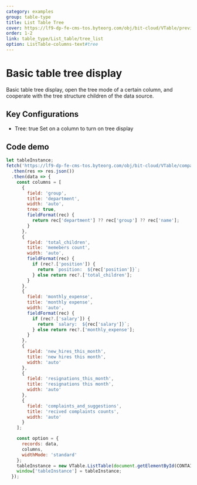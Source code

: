 ```yaml
---
category: examples
group: table-type
title: List Table Tree
cover: https://lf9-dp-fe-cms-tos.byteorg.com/obj/bit-cloud/VTable/preview/list-tree.png
order: 1-2
link: table_type/List_table/tree_list
option: ListTable-columns-text#tree
---
```


# Basic table tree display

Basic table tree display, open the tree mode of a certain column, and cooperate with the tree structure children of the data source.

## Key Configurations

- Tree: true Set on a column to turn on tree display

## Code demo

```javascript livedemo template=vtable
let tableInstance;
fetch('https://lf9-dp-fe-cms-tos.byteorg.com/obj/bit-cloud/VTable/company_struct.json')
  .then(res => res.json())
  .then(data => {
    const columns = [
      {
        field: 'group',
        title: 'department',
        width: 'auto',
        tree: true,
        fieldFormat(rec) {
          return rec['department'] ?? rec['group'] ?? rec['name'];
        }
      },
      {
        field: 'total_children',
        title: 'memebers count',
        width: 'auto',
        fieldFormat(rec) {
          if (rec?.['position']) {
            return `position:  ${rec['position']}`;
          } else return rec?.['total_children'];
        }
      },
      {
        field: 'monthly_expense',
        title: 'monthly expense',
        width: 'auto',
        fieldFormat(rec) {
          if (rec?.['salary']) {
            return `salary:  ${rec['salary']}`;
          } else return rec?.['monthly_expense'];
        }
      },
      {
        field: 'new_hires_this_month',
        title: 'new hires this month',
        width: 'auto'
      },
      {
        field: 'resignations_this_month',
        title: 'resignations this month',
        width: 'auto'
      },
      {
        field: 'complaints_and_suggestions',
        title: 'recived complaints counts',
        width: 'auto'
      }
    ];

    const option = {
      records: data,
      columns,
      widthMode: 'standard'
    };
    tableInstance = new VTable.ListTable(document.getElementById(CONTAINER_ID), option);
    window['tableInstance'] = tableInstance;
  });
```
